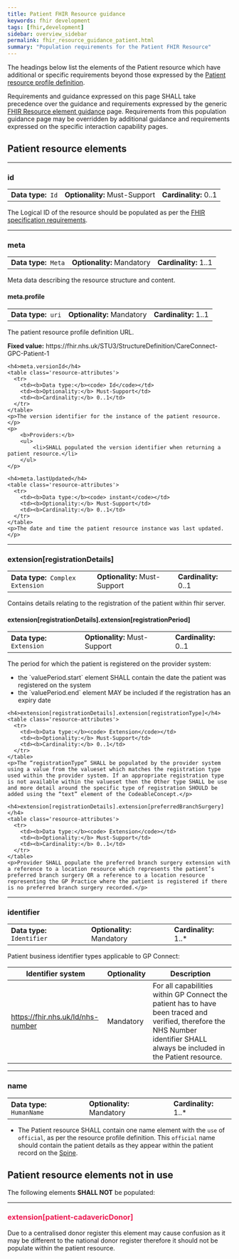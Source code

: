 ```yaml
---
title: Patient FHIR Resource guidance
keywords: fhir development
tags: [fhir,development]
sidebar: overview_sidebar
permalink: fhir_resource_guidance_patient.html
summary: "Population requirements for the Patient FHIR Resource"
---
```


The headings below list the elements of the Patient resource which have additional or specific requirements beyond those expressed by the [Patient resource profile definition](https://fhir.nhs.uk/STU3/StructureDefinition/CareConnect-GPC-Patient-1).

Requirements and guidance expressed on this page SHALL take precedence over the guidance and requirements expressed by the generic [FHIR Resource element guidance](fhir_resource_guidance_elements.html) page. Requirements from this population guidance page may be overridden by additional guidance and requirements expressed on the specific interaction capability pages.

## Patient resource elements ##

----
<h3 class="resourceElement">id</h3>

<table class='resource-attributes'>
  <tr>
    <td><b>Data type:</b><code> Id</code></td>
    <td><b>Optionality:</b> Must-Support</td>
    <td><b>Cardinality:</b> 0..1</td>
  </tr>
</table>

The Logical ID of the resource should be populated as per the [FHIR specification requirements](https://www.hl7.org/fhir/STU3/resource.html#id).

----
<h3 class="resourceElement">meta</h3>
<table class='resource-attributes'>
  <tr>
    <td><b>Data type:</b><code> Meta</code></td>
    <td><b>Optionality:</b> Mandatory</td>
    <td><b>Cardinality:</b> 1..1</td>
  </tr>
</table>

Meta data describing the resource structure and content.

<div class="subResourceElement">
	<h4>meta.profile</h4>
	<table class='resource-attributes'>
	  <tr>
		<td><b>Data type:</b><code> uri</code></td>
		<td><b>Optionality:</b> Mandatory</td>
		<td><b>Cardinality:</b> 1..1</td>
	  </tr>
	</table>
	<p>The patient resource profile definition URL.</p>
	<p><b>Fixed value:</b> https://fhir.nhs.uk/STU3/StructureDefinition/CareConnect-GPC-Patient-1</p>

	<h4>meta.versionId</h4>
	<table class='resource-attributes'>
	  <tr>
		<td><b>Data type:</b><code> Id</code></td>
		<td><b>Optionality:</b> Must-Support</td>
		<td><b>Cardinality:</b> 0..1</td>
	  </tr>
	</table>
	<p>The version identifier for the instance of the patient resource.</p>
	<p>
		<b>Providers:</b>
		<ul>
			<li>SHALL populated the version identifier when returning a patient resource.</li>
		</ul>
	</p>

	<h4>meta.lastUpdated</h4>
	<table class='resource-attributes'>
	  <tr>
		<td><b>Data type:</b><code> instant</code></td>
		<td><b>Optionality:</b> Must-Support</td>
		<td><b>Cardinality:</b> 0..1</td>
	  </tr>
	</table>
	<p>The date and time the patient resource instance was last updated.</p>
</div>

----
<h3 class="resourceElement">extension[registrationDetails]</h3>

<table class='resource-attributes'>
  <tr>
    <td><b>Data type:</b><code> Complex Extension</code></td>
    <td><b>Optionality:</b> Must-Support</td>
    <td><b>Cardinality:</b> 0..1</td>
  </tr>
</table>

Contains details relating to the registration of the patient within fhir server.

<div class="subResourceElement">
	<h4>extension[registrationDetails].extension[registrationPeriod]</h4>
	<table class='resource-attributes'>
	  <tr>
		<td><b>Data type:</b><code> Extension</code></td>
		<td><b>Optionality:</b> Must-Support</td>
		<td><b>Cardinality:</b> 0..1</td>
	  </tr>
	</table>
	<p>
		The period for which the patient is registered on the provider system:
		<ul>
			<li>the `valuePeriod.start` element SHALL contain the date the patient was registered on the system</li>
			<li>the `valuePeriod.end` element MAY be included if the registration has an expiry date</li>
		</ul>
	</p>

	<h4>extension[registrationDetails].extension[registrationType]</h4>
	<table class='resource-attributes'>
	  <tr>
		<td><b>Data type:</b><code> Extension</code></td>
		<td><b>Optionality:</b> Must-Support</td>
		<td><b>Cardinality:</b> 0..1</td>
	  </tr>
	</table>
	<p>The “registrationType” SHALL be populated by the provider system using a value from the valueset which matches the registration type used within the provider system. If an appropriate registration type is not available within the valueset then the Other type SHALL be use and more detail around the specific type of registration SHOULD be added using the “text” element of the CodeableConcept.</p>

	<h4>extension[registrationDetails].extension[preferredBranchSurgery]</h4>
	<table class='resource-attributes'>
	  <tr>
		<td><b>Data type:</b><code> Extension</code></td>
		<td><b>Optionality:</b> Must-Support</td>
		<td><b>Cardinality:</b> 0..1</td>
	  </tr>
	</table>
	<p>Provider SHALL populate the preferred branch surgery extension with a reference to a location resource which represents the patient’s preferred branch surgery OR a reference to a location resource representing the GP Practice where the patient is registered if there is no preferred branch surgery recorded.</p>
</div>


----
<h3 class="resourceElement">identifier</h3>

<table class='resource-attributes'>
  <tr>
    <td><b>Data type:</b><code> Identifier</code></td>
    <td><b>Optionality:</b> Mandatory</td>
    <td><b>Cardinality:</b> 1..*</td>
  </tr>
</table>

Patient business identifier types applicable to GP Connect:

| Identifier system | Optionality | Description |
| --- | --- | --- |
| https://fhir.nhs.uk/Id/nhs-number | Mandatory | For all capabilities within GP Connect the patient has to have been traced and verified, therefore the NHS Number identifier SHALL always be included in the Patient resource. |

----
<h3 class="resourceElement">name</h3>

<table class='resource-attributes'>
  <tr>
    <td><b>Data type:</b><code> HumanName</code></td>
    <td><b>Optionality:</b> Mandatory</td>
    <td><b>Cardinality:</b> 1..*</td>
  </tr>
</table>

* The Patient resource SHALL contain one name element with the `use` of `official`, as per the resource profile definition. This `official` name should contain the patient details as they appear within the patient record on the [Spine](integration_personal_demographic_service.html).


<h2 class="warningHeading"><i class="fa fa-warning"></i>  Patient resource elements <b>not in use</b></h2>

The following elements **SHALL NOT** be populated:

----
<h3 style="color:#ED1951;">extension[patient-cadavericDonor]</h3>

Due to a centralised donor register this element may cause confusion as it may be different to the national donor register therefore it should not be populate within the patient resource.

